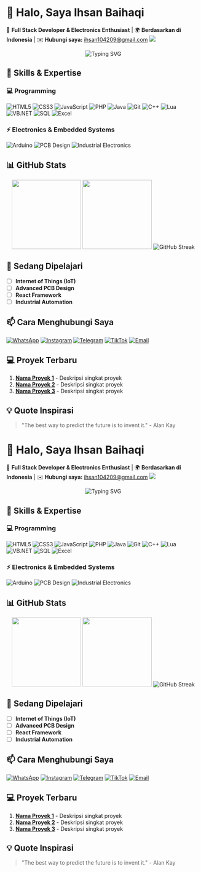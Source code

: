 # 👋 Halo, Saya Ihsan Baihaqi

🚀 **Full Stack Developer & Electronics Enthusiast** | 🌍 **Berdasarkan di Indonesia** | ✉️ **Hubungi saya:** ihsan104209@gmail.com
<img src="https://readme-typing-svg.demolab.com?font=Fira+Code&pause=1000&color=00F728&width=435&lines=Ihsan+Baihaqi;Ihsan+Baihaqi;Ihsan+Baihaqi" />
<div align="center">
  <img src="https://readme-typing-svg.demolab.com?font=Fira+Code&pause=1000&color=00F728&width=435&lines=Selamat+Datang+di+Profil+Saya;Code+%26+Electronics+Enthusiast" alt="Typing SVG" />
</div>

## 🔧 Skills & Expertise

### 💻 Programming
![HTML5](https://img.shields.io/badge/-HTML5-E34F26?style=flat-square&logo=html5&logoColor=white)
![CSS3](https://img.shields.io/badge/-CSS3-1572B6?style=flat-square&logo=css3&logoColor=white)
![JavaScript](https://img.shields.io/badge/-JavaScript-F7DF1E?style=flat-square&logo=javascript&logoColor=black)
![PHP](https://img.shields.io/badge/-PHP-777BB4?style=flat-square&logo=php&logoColor=white)
![Java](https://img.shields.io/badge/-Java-007396?style=flat-square&logo=java&logoColor=white)
![Git](https://img.shields.io/badge/-Git-F05032?style=flat-square&logo=git&logoColor=white)
![C++](https://img.shields.io/badge/-C++-00599C?style=flat-square&logo=c%2B%2B&logoColor=white)
![Lua](https://img.shields.io/badge/-Lua-2C2D72?style=flat-square&logo=lua&logoColor=white)
![VB.NET](https://img.shields.io/badge/-VB.NET-512BD4?style=flat-square&logo=.net&logoColor=white)
![SQL](https://img.shields.io/badge/-SQL-4479A1?style=flat-square&logo=mysql&logoColor=white)
![Excel](https://img.shields.io/badge/-Excel-217346?style=flat-square&logo=microsoft-excel&logoColor=white)

### ⚡ Electronics & Embedded Systems
![Arduino](https://img.shields.io/badge/-Arduino-00979D?style=flat-square&logo=arduino&logoColor=white)
![PCB Design](https://img.shields.io/badge/-PCB_Layout-FF6B00?style=flat-square&logo=altium-designer&logoColor=white)
![Industrial Electronics](https://img.shields.io/badge/-Industrial_Electronics-4CAF50?style=flat-square&logo=industrial-control&logoColor=white)

## 📊 GitHub Stats

<div align="center">
  <img height="180em" src="https://github-readme-stats.vercel.app/api?username=ihsanbaihaqii&show_icons=true&theme=dark&include_all_commits=true&count_private=true"/>
  <img height="180em" src="https://github-readme-stats.vercel.app/api/top-langs/?username=ihsanbaihaqii&layout=compact&langs_count=8&theme=dark"/>
  <img src="https://streak-stats.demolab.com?user=ihsanbaihaqii&theme=dark" alt="GitHub Streak" />
</div>

## 🌱 Sedang Dipelajari

- [ ] **Internet of Things (IoT)**
- [ ] **Advanced PCB Design**
- [ ] **React Framework**
- [ ] **Industrial Automation**

## 📫 Cara Menghubungi Saya

[![WhatsApp](https://img.shields.io/badge/-WhatsApp-25D366?style=flat-square&logo=whatsapp&logoColor=white)](https://wa.me/6285765198178)
[![Instagram](https://img.shields.io/badge/-Instagram-E4405F?style=flat-square&logo=instagram&logoColor=white)](https://instagram.com/ihsaanbaihaqi)
[![Telegram](https://img.shields.io/badge/-Telegram-26A5E4?style=flat-square&logo=telegram&logoColor=white)](https://t.me/SaanModz)
[![TikTok](https://img.shields.io/badge/-TikTok-000000?style=flat-square&logo=tiktok&logoColor=white)](https://tiktok.com/@SaanModz)
[![Email](https://img.shields.io/badge/-Email-D14836?style=flat-square&logo=gmail&logoColor=white)](mailto:ihsan104209@gmail.com)

## 💻 Proyek Terbaru

1. **[Nama Proyek 1](link-repo)** - Deskripsi singkat proyek
2. **[Nama Proyek 2](link-repo)** - Deskripsi singkat proyek
3. **[Nama Proyek 3](link-repo)** - Deskripsi singkat proyek

## 💡 Quote Inspirasi

> "The best way to predict the future is to invent it." - Alan Kay
# 👋 Halo, Saya Ihsan Baihaqi

🚀 **Full Stack Developer & Electronics Enthusiast** | 🌍 **Berdasarkan di Indonesia** | ✉️ **Hubungi saya:** ihsan104209@gmail.com
<img src="https://readme-typing-svg.demolab.com?font=Fira+Code&pause=1000&color=00F728&width=435&lines=Ihsan+Baihaqi;Ihsan+Baihaqi;Ihsan+Baihaqi" />
<div align="center">
  <img src="https://readme-typing-svg.demolab.com?font=Fira+Code&pause=1000&color=00F728&width=435&lines=Selamat+Datang+di+Profil+Saya;Code+%26+Electronics+Enthusiast" alt="Typing SVG" />
</div>

## 🔧 Skills & Expertise

### 💻 Programming
![HTML5](https://img.shields.io/badge/-HTML5-E34F26?style=flat-square&logo=html5&logoColor=white)
![CSS3](https://img.shields.io/badge/-CSS3-1572B6?style=flat-square&logo=css3&logoColor=white)
![JavaScript](https://img.shields.io/badge/-JavaScript-F7DF1E?style=flat-square&logo=javascript&logoColor=black)
![PHP](https://img.shields.io/badge/-PHP-777BB4?style=flat-square&logo=php&logoColor=white)
![Java](https://img.shields.io/badge/-Java-007396?style=flat-square&logo=java&logoColor=white)
![Git](https://img.shields.io/badge/-Git-F05032?style=flat-square&logo=git&logoColor=white)
![C++](https://img.shields.io/badge/-C++-00599C?style=flat-square&logo=c%2B%2B&logoColor=white)
![Lua](https://img.shields.io/badge/-Lua-2C2D72?style=flat-square&logo=lua&logoColor=white)
![VB.NET](https://img.shields.io/badge/-VB.NET-512BD4?style=flat-square&logo=.net&logoColor=white)
![SQL](https://img.shields.io/badge/-SQL-4479A1?style=flat-square&logo=mysql&logoColor=white)
![Excel](https://img.shields.io/badge/-Excel-217346?style=flat-square&logo=microsoft-excel&logoColor=white)

### ⚡ Electronics & Embedded Systems
![Arduino](https://img.shields.io/badge/-Arduino-00979D?style=flat-square&logo=arduino&logoColor=white)
![PCB Design](https://img.shields.io/badge/-PCB_Layout-FF6B00?style=flat-square&logo=altium-designer&logoColor=white)
![Industrial Electronics](https://img.shields.io/badge/-Industrial_Electronics-4CAF50?style=flat-square&logo=industrial-control&logoColor=white)

## 📊 GitHub Stats

<div align="center">
  <img height="180em" src="https://github-readme-stats.vercel.app/api?username=ihsanbaihaqii&show_icons=true&theme=dark&include_all_commits=true&count_private=true"/>
  <img height="180em" src="https://github-readme-stats.vercel.app/api/top-langs/?username=ihsanbaihaqii&layout=compact&langs_count=8&theme=dark"/>
  <img src="https://streak-stats.demolab.com?user=ihsanbaihaqii&theme=dark" alt="GitHub Streak" />
</div>

## 🌱 Sedang Dipelajari

- [ ] **Internet of Things (IoT)**
- [ ] **Advanced PCB Design**
- [ ] **React Framework**
- [ ] **Industrial Automation**

## 📫 Cara Menghubungi Saya

[![WhatsApp](https://img.shields.io/badge/-WhatsApp-25D366?style=flat-square&logo=whatsapp&logoColor=white)](https://wa.me/6285765198178)
[![Instagram](https://img.shields.io/badge/-Instagram-E4405F?style=flat-square&logo=instagram&logoColor=white)](https://instagram.com/ihsaanbaihaqi)
[![Telegram](https://img.shields.io/badge/-Telegram-26A5E4?style=flat-square&logo=telegram&logoColor=white)](https://t.me/SaanModz)
[![TikTok](https://img.shields.io/badge/-TikTok-000000?style=flat-square&logo=tiktok&logoColor=white)](https://tiktok.com/@SaanModz)
[![Email](https://img.shields.io/badge/-Email-D14836?style=flat-square&logo=gmail&logoColor=white)](mailto:ihsan104209@gmail.com)

## 💻 Proyek Terbaru

1. **[Nama Proyek 1](link-repo)** - Deskripsi singkat proyek
2. **[Nama Proyek 2](link-repo)** - Deskripsi singkat proyek
3. **[Nama Proyek 3](link-repo)** - Deskripsi singkat proyek

## 💡 Quote Inspirasi

> "The best way to predict the future is to invent it." - Alan Kay
